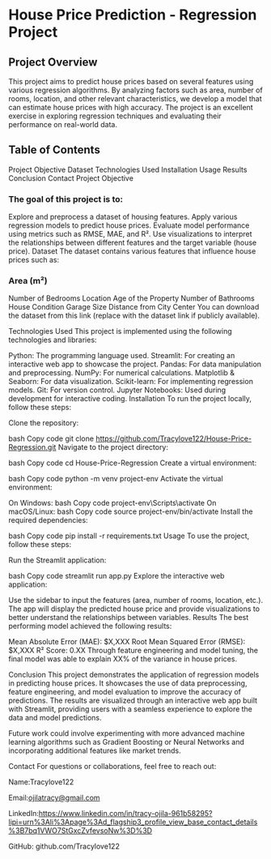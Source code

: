 # House Price Prediction - Regression Project

## Project Overview
This project aims to predict house prices based on several features using various regression algorithms. By analyzing factors such as area, number of rooms, location, and other relevant characteristics, we develop a model that can estimate house prices with high accuracy. The project is an excellent exercise in exploring regression techniques and evaluating their performance on real-world data.

## Table of Contents
Project Objective
Dataset
Technologies Used
Installation
Usage
Results
Conclusion
Contact
Project Objective

### The goal of this project is to:

Explore and preprocess a dataset of housing features.
Apply various regression models to predict house prices.
Evaluate model performance using metrics such as RMSE, MAE, and R².
Use visualizations to interpret the relationships between different features and the target variable (house price).
Dataset
The dataset contains various features that influence house prices such as:

### Area (m²)
Number of Bedrooms
Location
Age of the Property
Number of Bathrooms
House Condition
Garage Size
Distance from City Center
You can download the dataset from this link (replace with the dataset link if publicly available).

Technologies Used
This project is implemented using the following technologies and libraries:

Python: The programming language used.
Streamlit: For creating an interactive web app to showcase the project.
Pandas: For data manipulation and preprocessing.
NumPy: For numerical calculations.
Matplotlib & Seaborn: For data visualization.
Scikit-learn: For implementing regression models.
Git: For version control.
Jupyter Notebooks: Used during development for interactive coding.
Installation
To run the project locally, follow these steps:

Clone the repository:

bash
Copy code
git clone https://github.com/Tracylove122/House-Price-Regression.git
Navigate to the project directory:

bash
Copy code
cd House-Price-Regression
Create a virtual environment:

bash
Copy code
python -m venv project-env
Activate the virtual environment:

On Windows:
bash
Copy code
project-env\Scripts\activate
On macOS/Linux:
bash
Copy code
source project-env/bin/activate
Install the required dependencies:

bash
Copy code
pip install -r requirements.txt
Usage
To use the project, follow these steps:

Run the Streamlit application:

bash
Copy code
streamlit run app.py
Explore the interactive web application:

Use the sidebar to input the features (area, number of rooms, location, etc.).
The app will display the predicted house price and provide visualizations to better understand the relationships between variables.
Results
The best performing model achieved the following results:

Mean Absolute Error (MAE): $X,XXX
Root Mean Squared Error (RMSE): $X,XXX
R² Score: 0.XX
Through feature engineering and model tuning, the final model was able to explain XX% of the variance in house prices.

Conclusion
This project demonstrates the application of regression models in predicting house prices. It showcases the use of data preprocessing, feature engineering, and model evaluation to improve the accuracy of predictions. The results are visualized through an interactive web app built with Streamlit, providing users with a seamless experience to explore the data and model predictions.

Future work could involve experimenting with more advanced machine learning algorithms such as Gradient Boosting or Neural Networks and incorporating additional features like market trends.

Contact
For questions or collaborations, feel free to reach out:

Name:Tracylove122

Email:ojilatracy@gmail.com

LinkedIn:https://www.linkedin.com/in/tracy-ojila-961b58295?lipi=urn%3Ali%3Apage%3Ad_flagship3_profile_view_base_contact_details%3B7bq1VWO7StGxcZvfevsoNw%3D%3D

GitHub: github.com/Tracylove122
